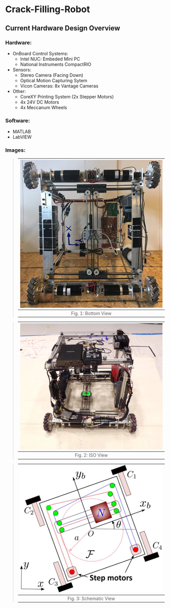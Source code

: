 # Crack-Filling-Robot

## Current Hardware Design Overview

### Hardware:
* OnBoard Control Systems:
  * Intel NUC: Embeded Mini PC
  * National Instruments CompactRIO
* Sensors:
  * Stereo Camera (Facing Down)
  * Optical Motion Capturing Sytem
  * Vicon Cameras: 8x Vantage Cameras
* Other:
  * CoreXY Printing System (2x Stepper Motors)
  * 4x 24V DC Motors
  * 4x Meccanum Wheels
### Software:
* MATLAB
* LabVIEW


### Images:

> |![](WallE_v1_Bottom.jpg)|
> |:--:|
> |Fig. 1: Bottom View|

> |![](WallE_v1_ISO_View.jpg)|
> |:--:|
> |Fig. 2: ISO View|

> |![](WallE_v1_Schematic.jpg)|
> |:--:|
> |Fig. 3: Schematic View|
